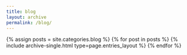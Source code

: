 ```yaml
---
title: blog
layout: archive
permalink: /blog/
---
```


{% assign posts = site.categories.blog %}
{% for post in posts %} {% include archive-single.html type=page.entries_layout %} {% endfor %}